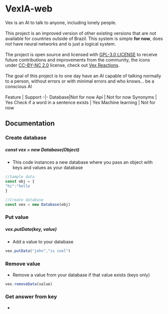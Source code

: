 # VexIA-web
Vex is an AI to talk to anyone, including lonely people.
<br>
<br>
This project is an improved version of other existing versions that are not available for countries outside of Brazil.   This system is simple **for now**, does not have neural networks and is just a logical system. <br>
<br>
The project is open source and licensed with [GPL-3.0 LICENSE](LICENSE) to receive future contributions and improvements from the community, the icons under [CC-BY-NC 2.0](https://creativecommons.org/licenses/by-nc/2.0/legalcode) license, check out [Vex Reactions](https://github.com/cookieukw/Vex-Reactions).
<br>
<br>
The goal of this project is to one day have an AI capable of talking normally to a person, without errors or with minimal errors and who knows... be a conscious AI
<br>
<br>
Feature  | Support
-|-
Database|Not for now 
Api | Not for now
Synonyms | Yes
Check if a word in a sentence exists | Yes
Machine learning | Not for now
## Documentation

### Create database

##### const vex = new Database(Object)

- This code instances a new database where you pass an object with keys and values as your database 

```js
//Sample data
const obj = {
"hi":"hello
}

//Create database
const vex = new Database(obj)
```
### Put value
##### vex.putData(key, value)
- Add a value to your database 
```js
vex.putData("john","is cool")
```
### Remove value
- Remove a value from your database if that value exists (keys only) 
 ```js
 vex.removeData(value)
 ```
### Get answer from key
- 

